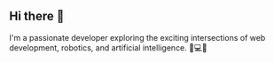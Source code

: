 ## Hi there 👋

I'm a passionate developer exploring the exciting intersections of web development, robotics, and artificial intelligence. 🤖💻🧠
